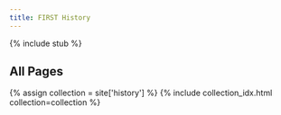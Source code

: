 ```yaml
---
title: FIRST History
---
```


{% include stub %}

All Pages
---------
{% assign collection = site['history'] %}
{% include collection_idx.html collection=collection %}

